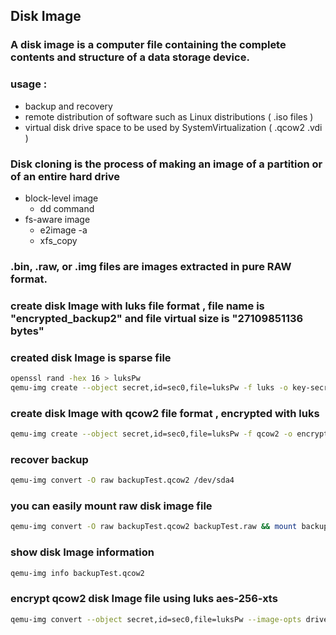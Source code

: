 ## Disk Image
### A disk image is a computer file containing the complete contents and structure of a data storage device.
### usage : 
 - backup and recovery
 - remote distribution of software such as Linux distributions ( .iso files )
 - virtual disk drive space to be used by SystemVirtualization ( .qcow2 .vdi )
### Disk cloning is the process of making an image of a partition or of an entire hard drive

- block-level image
	- dd command
- fs-aware image
	- e2image -a 
	- xfs_copy

### .bin, .raw, or .img files are images extracted in pure RAW format.

### create disk Image with luks file format , file name is "encrypted_backup2" and file virtual size is "27109851136 bytes"
### created disk Image is sparse file
```sh
openssl rand -hex 16 > luksPw
qemu-img create --object secret,id=sec0,file=luksPw -f luks -o key-secret=sec0 encrypted_backup2 27109851136
```
### create disk Image with qcow2 file format , encrypted with luks
```sh
qemu-img create --object secret,id=sec0,file=luksPw -f qcow2 -o encrypt.format=luks,encrypt.key-secret=sec0 backupTest_encrypted.qcow2 2710985113
```
### recover backup 
```sh
qemu-img convert -O raw backupTest.qcow2 /dev/sda4
```
### you can easily mount raw disk image file
```sh
qemu-img convert -O raw backupTest.qcow2 backupTest.raw && mount backupTest.raw backupMountPoint/
```
### show disk Image information
```sh
qemu-img info backupTest.qcow2
```
### encrypt qcow2 disk Image file using luks aes-256-xts
```sh
qemu-img convert --object secret,id=sec0,file=luksPw --image-opts driver=qcow2,file.filename=backupTest.qcow2 --target-image-opts driver=qcow2,encrypt.key-secret=sec0,file.filename=backupTest_encrypted.qcow2 -n -p
```

